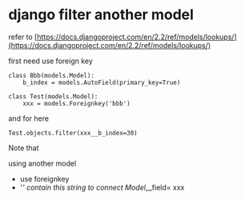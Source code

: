 # django filter another model



refer to [https://docs.djangoproject.com/en/2.2/ref/models/lookups/](https://docs.djangoproject.com/en/2.2/ref/models/lookups/)



first need use foreign key 

```
class Bbb(models.Model):
    b_index = models.AutoField(primary_key=True)

class Test(models.Model):
    xxx = models.Foreignkey('bbb')
```

and for here

```
Test.objects.filter(xxx__b_index=30)
```



Note that

using another model 

* use foreignkey 
* '_' contain this string to connect Model_\_\_field= xxx



